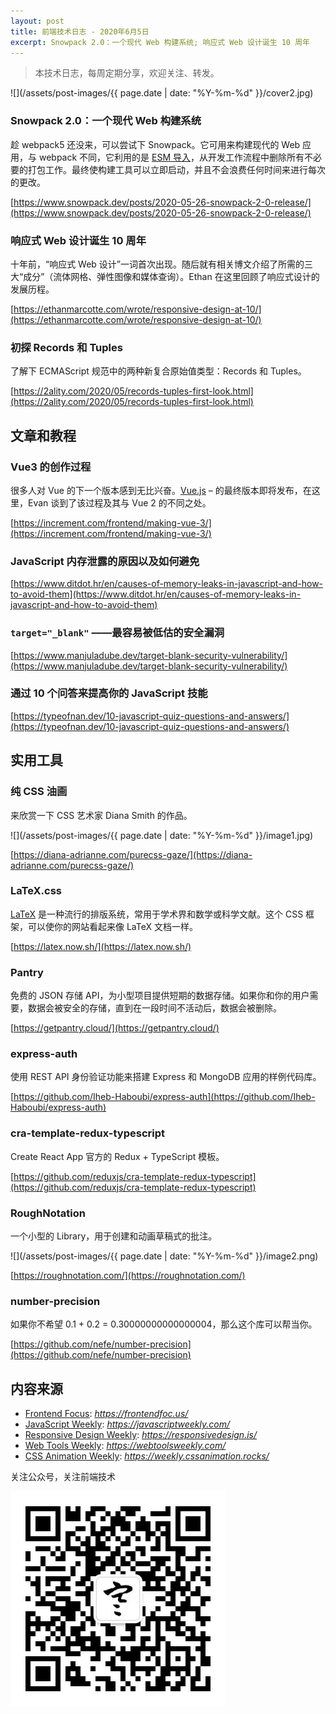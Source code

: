 ```yaml
---
layout: post
title: 前端技术日志 - 2020年6月5日
excerpt: Snowpack 2.0：一个现代 Web 构建系统; 响应式 Web 设计诞生 10 周年
---
```


> 本技术日志，每周定期分享，欢迎关注、转发。

![](/assets/post-images/{{ page.date | date: "%Y-%m-%d" }}/cover2.jpg)

### Snowpack 2.0：一个现代 Web 构建系统

趁 webpack5 还没来，可以尝试下 Snowpack。它可用来构建现代的 Web 应用，与 webpack 不同，它利用的是 [ESM 导入](https://developer.mozilla.org/en-US/docs/Web/JavaScript/Reference/Statements/import)，从开发工作流程中删除所有不必要的打包工作。最终使构建工具可以立即启动，并且不会浪费任何时间来进行每次的更改。

[https://www.snowpack.dev/posts/2020-05-26-snowpack-2-0-release/](https://www.snowpack.dev/posts/2020-05-26-snowpack-2-0-release/)

### 响应式 Web 设计诞生 10 周年

十年前，“响应式 Web 设计”一词首次出现。随后就有相关博文介绍了所需的三大“成分”（流体网格、弹性图像和媒体查询）。Ethan 在这里回顾了响应式设计的发展历程。

[https://ethanmarcotte.com/wrote/responsive-design-at-10/](https://ethanmarcotte.com/wrote/responsive-design-at-10/)

### 初探 Records 和 Tuples

了解下 ECMAScript 规范中的两种新复合原始值类型：Records 和 Tuples。

[https://2ality.com/2020/05/records-tuples-first-look.html](https://2ality.com/2020/05/records-tuples-first-look.html)

## 文章和教程

### Vue3 的创作过程

很多人对 Vue 的下一个版本感到无比兴奋。[Vue.js](https://vuejs.org/) – 的最终版本即将发布，在这里，Evan 谈到了该过程及其与 Vue 2 的不同之处。

[https://increment.com/frontend/making-vue-3/](https://increment.com/frontend/making-vue-3/)

### JavaScript 内存泄露的原因以及如何避免

[https://www.ditdot.hr/en/causes-of-memory-leaks-in-javascript-and-how-to-avoid-them](https://www.ditdot.hr/en/causes-of-memory-leaks-in-javascript-and-how-to-avoid-them)

### `target="_blank"` ——最容易被低估的安全漏洞

[https://www.manjuladube.dev/target-blank-security-vulnerability/](https://www.manjuladube.dev/target-blank-security-vulnerability/)

### 通过 10 个问答来提高你的 JavaScript 技能

[https://typeofnan.dev/10-javascript-quiz-questions-and-answers/](https://typeofnan.dev/10-javascript-quiz-questions-and-answers/)

## 实用工具

### 纯 CSS 油画

来欣赏一下 CSS 艺术家 Diana Smith 的作品。

![](/assets/post-images/{{ page.date | date: "%Y-%m-%d" }}/image1.jpg)

[https://diana-adrianne.com/purecss-gaze/](https://diana-adrianne.com/purecss-gaze/)

### LaTeX.css

[LaTeX](https://www.latex-project.org/) 是一种流行的排版系统，常用于学术界和数学或科学文献。这个 CSS 框架，可以使你的网站看起来像 LaTeX 文档一样。

[https://latex.now.sh/](https://latex.now.sh/)

### Pantry

免费的 JSON 存储 API，为小型项目提供短期的数据存储。如果你和你的用户需要，数据会被安全的存储，直到在一段时间不活动后，数据会被删除。

[https://getpantry.cloud/](https://getpantry.cloud/)

### express-auth

使用 REST API 身份验证功能来搭建 Express 和 MongoDB 应用的样例代码库。

[https://github.com/Iheb-Haboubi/express-auth](https://github.com/Iheb-Haboubi/express-auth)

### cra-template-redux-typescript

Create React App 官方的 Redux + TypeScript 模板。

[https://github.com/reduxjs/cra-template-redux-typescript](https://github.com/reduxjs/cra-template-redux-typescript)

### RoughNotation

一个小型的 Library，用于创建和动画草稿式的批注。

![](/assets/post-images/{{ page.date | date: "%Y-%m-%d" }}/image2.png)

[https://roughnotation.com/](https://roughnotation.com/)

### number-precision

如果你不希望 0.1 + 0.2 = 0.30000000000000004，那么这个库可以帮当你。

[https://github.com/nefe/number-precision](https://github.com/nefe/number-precision)

## 内容来源

- [Frontend Focus](https://frontendfoc.us/): *https://frontendfoc.us/*
- [JavaScript Weekly](https://javascriptweekly.com/): *https://javascriptweekly.com/*
- [Responsive Design Weekly](https://responsivedesign.is/): *https://responsivedesign.is/*
- [Web Tools Weekly](https://webtoolsweekly.com/): *https://webtoolsweekly.com/*
- [CSS Animation Weekly](https://weekly.cssanimation.rocks/): *https://weekly.cssanimation.rocks/*

关注公众号，关注前端技术

![赵不寒的网络日记](/assets/qrcode-clean.jpg)

